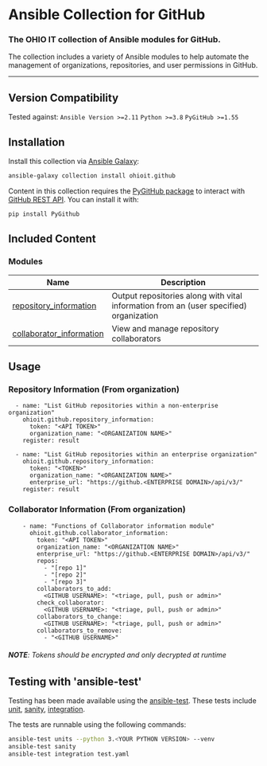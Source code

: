 # Ansible Collection for GitHub

### The OHIO IT collection of Ansible modules for GitHub.

The collection includes a variety of Ansible modules to help automate the management of organizations, repositories, and user permissions in GitHub.

---

## Version Compatibility

Tested against:
`Ansible Version >=2.11`
`Python >=3.8`
`PyGitHub >=1.55`

## Installation

Install this collection via [Ansible Galaxy](https://galaxy.ansible.com/ohioit/github):

```bash
ansible-galaxy collection install ohioit.github
```

Content in this collection requires the [PyGitHub package](https://github.com/PyGithub/PyGithub) to interact with [GitHub REST API](https://docs.github.com/en/rest). You can install it with:

```bash
pip install PyGithub
```

## Included Content

### Modules

| Name                                                                                                                                             | Description                                                                            |
| ------------------------------------------------------------------------------------------------------------------------------------------------ | -------------------------------------------------------------------------------------- |
| [repository_information](https://github.com/senior-design-21-22/ansible-collection-github/blob/development/docs/repository_information.rst) | Output repositories along with vital information from an (user specified) organization |
| [collaborator_information](https://github.com/senior-design-21-22/ansible-collection-github/blob/development/docs/collaborator_information.rst) | View and manage repository collaborators |

## Usage

### Repository Information (From organization)

```
  - name: "List GitHub repositories within a non-enterprise organization"
    ohioit.github.repository_information:
      token: "<API TOKEN>"
      organization_name: "<ORGANIZATION NAME>"
    register: result

  - name: "List GitHub repositories within an enterprise organization"
    ohioit.github.repository_information:
      token: "<TOKEN>"
      organization_name: "<ORGANIZATION NAME>"
      enterprise_url: "https://github.<ENTERPRISE DOMAIN>/api/v3/"
    register: result    
```
### Collaborator Information (From organization)

```
    - name: "Functions of Collaborator information module"
      ohioit.github.collaborator_information:
        token: "<API TOKEN>"
        organization_name: "<ORGANIZATION NAME>"
        enterprise_url: "https://github.<ENTERPRISE DOMAIN>/api/v3/"
        repos:
          - "[repo 1]"
          - "[repo 2]"
          - "[repo 3]"
        collaborators_to_add:
          <GITHUB USERNAME>: "<triage, pull, push or admin>"
        check_collaborator:
          <GITHUB USERNAME>: "<triage, pull, push or admin>"
        collaborators_to_change:
          <GITHUB USERNAME>: "<triage, pull, push or admin>"
        collaborators_to_remove:
          - "<GITHUB USERNAME>"   
```

###### _**NOTE**: Tokens should be encrypted and only decrypted at runtime_

## Testing with 'ansible-test'

Testing has been made available using the [ansible-test](https://docs.ansible.com/ansible/latest/dev_guide/testing_integration.html). These tests include [unit](https://github.com/senior-design-21-22/ansible-collection-github/blob/development/docs/unit_testing.rst), [sanity](https://github.com/senior-design-21-22/ansible-collection-github/tree/repo-information-module/unit/sanity), [integration](https://github.com/senior-design-21-22/ansible-collection-github/blob/development/docs/integration_testing.rst).

The tests are runnable using the following commands:

```bash
ansible-test units --python 3.<YOUR PYTHON VERSION> --venv
ansible-test sanity
ansible-test integration test.yaml
```
